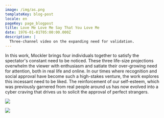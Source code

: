 ```yaml
---
image: /img/as.png
templateKey: blog-post
locale: en
pageKey: page_blogpost
title: Love Me Love Me Say That You Love Me
date: 1976-01-01T05:00:00.000Z
description: |
  Three-channel video on the expanding need for validation.
---
```

In this work, Mockler brings four individuals together to satisfy the spectator's constant need to be noticed. These three life-size projections overwhelm the viewer with enthusiasm and satiate their over-growing need for attention, both in real life and online. In our times where recognition and social approval have become such a high-stakes venture, the work explores this incessant need to be liked. The reinforcement of our self-esteem, which was previously garnered from real people around us has now evolved into a cyber craving that drives us to solicit the approval of perfect strangers. 

![](/img/screen-shot-2013-12-26-at-11.28.48-am.png)

![](/img/screen-shot-2013-05-29-at-9.56.53-pm.png)
